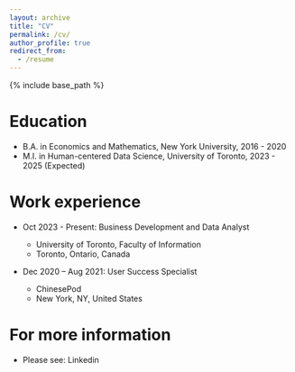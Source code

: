 ```yaml
---
layout: archive
title: "CV"
permalink: /cv/
author_profile: true
redirect_from:
  - /resume
---
```


{% include base_path %}

Education
======
* B.A. in Economics and Mathematics, New York University, 2016 - 2020
* M.I. in Human-centered Data Science, University of Toronto, 2023 - 2025 (Expected)

Work experience
======
* Oct 2023 - Present: Business Development and Data Analyst
  * University of Toronto, Faculty of Information
  * Toronto, Ontario, Canada

* Dec 2020 – Aug 2021: User Success Specialist
  * ChinesePod
  * New York, NY, United States
  
For more information
======
* Please see: Linkedin


